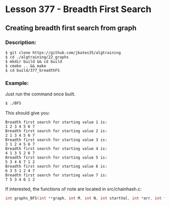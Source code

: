 # Lesson 377 - Breadth First Search
## Creating breadth first search from graph
### Description:

```shell
$ git clone https://github.com/jbates35/algtraining
$ cd ./algtraining/22_graphs
$ mkdir build && cd build
$ cmake .. && make
$ cd build/377_breadthFS
```
### Example:
Just run the command once built.
```bash
$ ./BFS
```
This should give you:
```
Breadth first search for starting value 1 is:
1 2 3 4 5 6 7 
Breadth first search for starting value 2 is:
2 1 3 4 5 6 7 
Breadth first search for starting value 3 is:
3 1 2 4 5 6 7 
Breadth first search for starting value 4 is:
4 1 3 5 2 6 7 
Breadth first search for starting value 5 is:
5 3 4 6 7 1 2 
Breadth first search for starting value 6 is:
6 3 5 1 2 4 7 
Breadth first search for starting value 7 is:
7 5 3 4 6 1 2 
```
If interested, the functions of note are located in src/chainhash.c:
```c
int graphs_BFS(int **graph, int M, int N, int startVal, int *arr, int *L);
```
